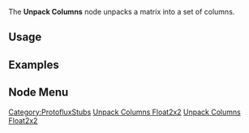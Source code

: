 <languages></languages> <translate>

The **Unpack Columns** node unpacks a matrix into a set of columns.

## Usage

## Examples

## Node Menu

</translate>

[Category:ProtofluxStubs](Category:ProtofluxStubs "wikilink") [Unpack
Columns Float2x2](Category:Protoflux{{#translation:}} "wikilink")
[Unpack Columns
Float2x2](Category:Protoflux:Operators{{#translation:}} "wikilink")